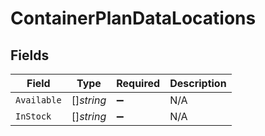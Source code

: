 # ContainerPlanDataLocations


## Fields

| Field              | Type               | Required           | Description        |
| ------------------ | ------------------ | ------------------ | ------------------ |
| `Available`        | []*string*         | :heavy_minus_sign: | N/A                |
| `InStock`          | []*string*         | :heavy_minus_sign: | N/A                |